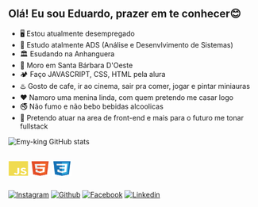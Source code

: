 ## Olá! Eu sou Eduardo, prazer em te conhecer😊

- 🖥️ Estou atualmente desempregado
- 📖 Estudo atalmente ADS (Análise e Desenvlvimento de Sistemas)
- 🏛️ Esudando na Anhanguera 
- 🏡 Moro em Santa Bárbara D'Oeste 
- 🏕️ Faço JAVASCRIPT, CSS, HTML pela alura
- ♨️ Gosto de cafe, ir ao cinema, sair pra comer, jogar e pintar miniauras 
- ❤️ Namoro uma menina linda, com quem pretendo me casar logo
- 🚭 Não fumo e não bebo bebidas alcoolicas
- 👾 Pretendo atuar na area de front-end e mais para o futuro me tonar fullstack

![Emy-king GitHub stats](https://github-readme-stats.vercel.app/api?username=emy-king&show_icons=true&theme=gruvbox)

<div style="display: inline_block"><br>
  <img align="center" alt="Js" height="30" width="40" src="https://raw.githubusercontent.com/devicons/devicon/master/icons/javascript/javascript-plain.svg">
  <img align="center" alt="HTML" height="30" width="40" src="https://raw.githubusercontent.com/devicons/devicon/master/icons/html5/html5-original.svg">
  <img align="center" alt="CSS" height="30" width="40" src="https://raw.githubusercontent.com/devicons/devicon/master/icons/css3/css3-original.svg">
</div>
  
  ##
 
[![Instagram](https://img.shields.io/badge/Instagram-E4405F?style=for-the-badge&logo=instagram&logoColor=white)](https://www.instagram.com/eduardoemydio/)
[![Github](https://img.shields.io/badge/GitHub-100000?style=for-the-badge&logo=github&logoColor=white)](https://github.com/Emy-king)
[![Facebook](https://img.shields.io/badge/Facebook-1877F2?style=for-the-badge&logo=facebook&logoColor=white)](https://www.facebook.com/eduardo.emydio.5/)
[![Linkedin](https://img.shields.io/badge/LinkedIn-0077B5?style=for-the-badge&logo=linkedin&logoColor=white)](https://www.linkedin.com/in/eduardo-emydio-063208259/)
